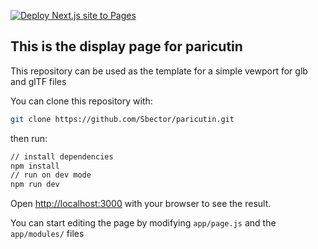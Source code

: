 [![Deploy Next.js site to Pages](https://github.com/Sbector/paricutin/actions/workflows/nextjs.yml/badge.svg)](https://github.com/Sbector/paricutin/actions/workflows/nextjs.yml)

## This is the display page for paricutin

This repository can be used as the template for a simple vewport for glb and glTF files

You can clone this repository with:

```bash
git clone https://github.com/Sbector/paricutin.git
```

then run:

```bash
// install dependencies
npm install
// run on dev mode
npm run dev
```

Open [http://localhost:3000](http://localhost:3000) with your browser to see the result.

You can start editing the page by modifying `app/page.js` and the `app/modules/` files